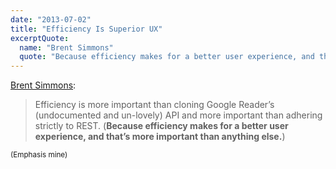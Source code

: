 ```yaml
---
date: "2013-07-02"
title: "Efficiency Is Superior UX"
excerptQuote:
  name: "Brent Simmons"
  quote: "Because efficiency makes for a better user experience, and that’s more important than anything else."
---
```


[Brent Simmons](http://inessential.com/2013/07/01/netnewswire_and_syncing_speculation):

> Efficiency is more important than cloning Google Reader’s (undocumented and un-lovely) API and more important than adhering strictly to REST. (**Because efficiency makes for a better user experience, and that’s more important than anything else.**)

<small>(Emphasis mine)</small>
